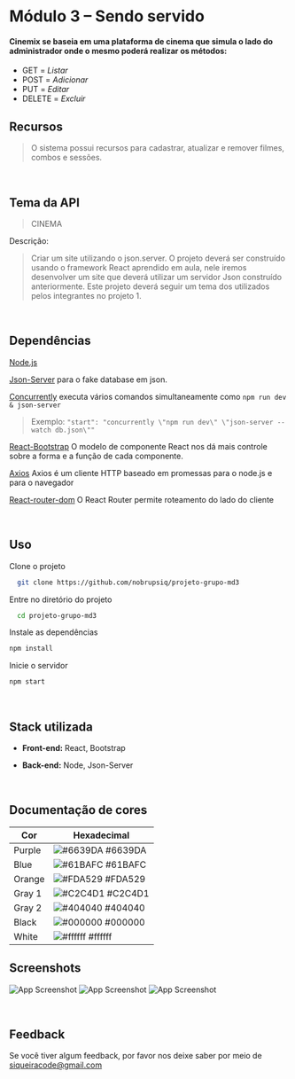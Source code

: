 
# Módulo 3 – Sendo servido
 #### Cinemix se baseia em uma plataforma de cinema que simula o lado do administrador onde o mesmo poderá realizar os métodos:

 - GET = <i>Listar</i>
 - POST = <i>Adicionar</i>
 - PUT = <i>Editar</i>
 - DELETE = <i>Excluir</i>

 ## Recursos
>O sistema possui recursos para cadastrar, atualizar e remover filmes, combos e sessões.

 <br>

## Tema da API
>CINEMA

Descrição:
>Criar um site utilizando o json.server.
O projeto deverá ser construído usando o framework React
aprendido em aula, nele iremos desenvolver um site que
deverá utilizar um servidor Json construído anteriormente.
Este projeto deverá seguir um tema dos utilizados pelos
integrantes no projeto 1.

<br>



## Dependências
[Node.js](https://nodejs.org/en/)

[Json-Server](https://github.com/typicode/json-server) para o fake database em json.

[Concurrently](https://www.npmjs.com/package/concurrently) executa vários comandos simultaneamente como `npm run dev & json-server`
>Exemplo: `"start": "concurrently \"npm run dev\" \"json-server --watch db.json\""`

[React-Bootstrap](https://react-bootstrap.github.io/) O modelo de componente React nos dá mais controle sobre a forma e a função de cada componente.

[Axios](https://axios-http.com/ptbr/) Axios é um cliente HTTP baseado em promessas para o node.js e para o navegador

[React-router-dom](https://reactrouter.com/en/main) O React Router permite roteamento do lado do cliente

<br>

## Uso

Clone o projeto

```bash
  git clone https://github.com/nobrupsiq/projeto-grupo-md3
```

Entre no diretório do projeto

```bash
  cd projeto-grupo-md3
```
Instale as dependências
```bash
npm install
```
Inicie o servidor
```bash
npm start
```
<br>

## Stack utilizada

- **Front-end:** React, Bootstrap

- **Back-end:** Node, Json-Server

<br>

## Documentação de cores

| Cor               | Hexadecimal                                                |
| ----------------- | ---------------------------------------------------------------- |
| Purple | ![#6639DA](https://via.placeholder.com/10/6639DA?text=+) #6639DA |
|  Blue | ![#61BAFC](https://via.placeholder.com/10/61BAFC?text=+) #61BAFC |
|  Orange       | ![#FDA529](https://via.placeholder.com/10/FDA529?text=+) #FDA529 |
|  Gray 1       | ![#C2C4D1](https://via.placeholder.com/10/C2C4D1?text=+) #C2C4D1 |
|  Gray 2       | ![#404040](https://via.placeholder.com/10/404040?text=+) #404040 |
|  Black      | ![#000000](https://via.placeholder.com/10/000?text=+) #000000 |
|  White       | ![#ffffff](https://via.placeholder.com/10/fff?text=+) #ffffff |

## Screenshots

![App Screenshot](./.github/Screen-1.png)
![App Screenshot](./.github/Screen-2.png)
![App Screenshot](./.github/Screen-3.png)

<br>

## Feedback

Se você tiver algum feedback, por favor nos deixe saber por meio de siqueiracode@gmail.com
